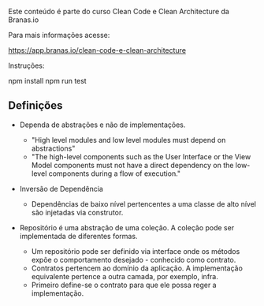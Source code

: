 Este conteúdo é parte do curso Clean Code e Clean Architecture da Branas.io

Para mais informações acesse:

https://app.branas.io/clean-code-e-clean-architecture

Instruções:

npm install
npm run test

## Definições

- Dependa de abstrações e não de implementações.
  - "High level modules and low level modules must depend on abstractions"
  - "The high-level components such as the User Interface or the View Model components must not have a direct dependency on the low-level components during a flow of execution."

- Inversão de Dependência
  - Dependências de baixo nível pertencentes a uma classe de alto nível são injetadas via construtor.

- Repositório é uma abstração de uma coleção. A coleção pode ser implementada de diferentes formas.
  - Um repositório pode ser definido via interface onde os métodos expõe o comportamento desejado - conhecido como contrato.
  - Contratos pertencem ao domínio da aplicação. A implementação equivalente pertence a outra camada, por exemplo, infra.
  - Primeiro define-se o contrato para que ele possa reger a implementação.
